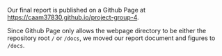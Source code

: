 Our final report is published on a Github Page at
https://caam37830.github.io/project-group-4.

Since Github Page only allows the webpage directory to be either the repository root `/` or `/docs`, we moved our report document and figures to `/docs`.
